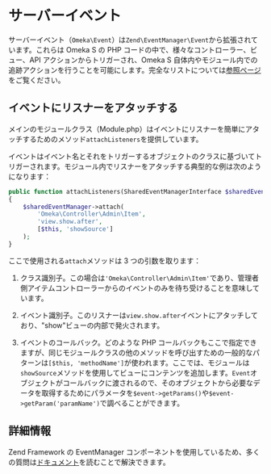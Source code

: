 # サーバーイベント

サーバーイベント（`Omeka\Event`）は`Zend\EventManager\Event`から拡張されています。これらは Omeka S の PHP コードの中で、様々なコントローラー、ビュー、API アクションからトリガーされ、Omeka S 自体内やモジュール内での追跡アクションを行うことを可能にします。完全なリストについては[参照ページ](server_event_reference.md)をご覧ください。

## イベントにリスナーをアタッチする

メインのモジュールクラス（Module.php）はイベントにリスナーを簡単にアタッチするためのメソッド`attachListeners`を提供しています。

イベントはイベント名とそれをトリガーするオブジェクトのクラスに基づいてトリガーされます。モジュール内でリスナーをアタッチする典型的な例は次のようになります：

```php
public function attachListeners(SharedEventManagerInterface $sharedEventManager)
{
    $sharedEventManager->attach(
        'Omeka\Controller\Admin\Item',
        'view.show.after',
        [$this, 'showSource']
    );
}
```

ここで使用される`attach`メソッドは 3 つの引数を取ります：

1. クラス識別子。この場合は`'Omeka\Controller\Admin\Item'`であり、管理者側アイテムコントローラーからのイベントのみを待ち受けることを意味しています。

2. イベント識別子。このリスナーは`view.show.after`イベントにアタッチしており、"show"ビューの内部で発火されます。

3. イベントのコールバック。どのような PHP コールバックもここで指定できますが、同じモジュールクラスの他のメソッドを呼び出すための一般的なパターンは`[$this, 'methodName']`が使われます。ここでは、モジュールは`showSource`メソッドを使用してビューにコンテンツを追加します。`Event`オブジェクトがコールバックに渡されるので、そのオブジェクトから必要なデータを取得するためにパラメータを`$event->getParams()`や`$event->getParam('paramName')`で調べることができます。

## 詳細情報

Zend Framework の EventManager コンポーネントを使用しているため、多くの質問は[ドキュメント](http://framework.zend.com/manual/current/en/modules/zend.event-manager.event-manager.html)を読むことで解決できます。
